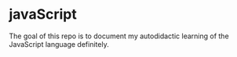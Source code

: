 # javaScript
The goal of this repo is to document my autodidactic learning of the JavaScript language definitely.
